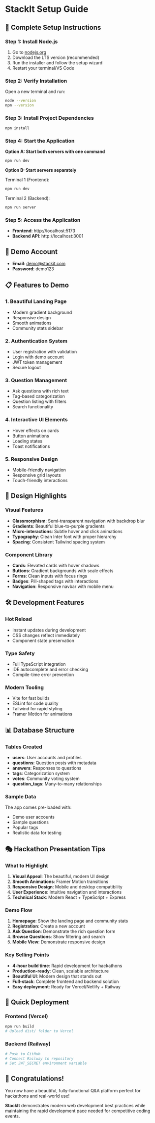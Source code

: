 # StackIt Setup Guide

## 🚀 Complete Setup Instructions

### Step 1: Install Node.js
1. Go to [nodejs.org](https://nodejs.org/)
2. Download the LTS version (recommended)
3. Run the installer and follow the setup wizard
4. Restart your terminal/VS Code

### Step 2: Verify Installation
Open a new terminal and run:
```bash
node --version
npm --version
```

### Step 3: Install Project Dependencies
```bash
npm install
```

### Step 4: Start the Application

**Option A: Start both servers with one command**
```bash
npm run dev
```

**Option B: Start servers separately**

Terminal 1 (Frontend):
```bash
npm run dev
```

Terminal 2 (Backend):
```bash
npm run server
```

### Step 5: Access the Application
- **Frontend**: http://localhost:5173
- **Backend API**: http://localhost:3001

## 🎯 Demo Account
- **Email**: demo@stackit.com
- **Password**: demo123

## 📋 Features to Demo

### 1. **Beautiful Landing Page**
- Modern gradient background
- Responsive design
- Smooth animations
- Community stats sidebar

### 2. **Authentication System**
- User registration with validation
- Login with demo account
- JWT token management
- Secure logout

### 3. **Question Management**
- Ask questions with rich text
- Tag-based categorization
- Question listing with filters
- Search functionality

### 4. **Interactive UI Elements**
- Hover effects on cards
- Button animations
- Loading states
- Toast notifications

### 5. **Responsive Design**
- Mobile-friendly navigation
- Responsive grid layouts
- Touch-friendly interactions

## 🎨 Design Highlights

### Visual Features
- **Glassmorphism**: Semi-transparent navigation with backdrop blur
- **Gradients**: Beautiful blue-to-purple gradients
- **Micro-interactions**: Subtle hover and click animations
- **Typography**: Clean Inter font with proper hierarchy
- **Spacing**: Consistent Tailwind spacing system

### Component Library
- **Cards**: Elevated cards with hover shadows
- **Buttons**: Gradient backgrounds with scale effects
- **Forms**: Clean inputs with focus rings
- **Badges**: Pill-shaped tags with interactions
- **Navigation**: Responsive navbar with mobile menu

## 🛠️ Development Features

### Hot Reload
- Instant updates during development
- CSS changes reflect immediately
- Component state preservation

### Type Safety
- Full TypeScript integration
- IDE autocomplete and error checking
- Compile-time error prevention

### Modern Tooling
- Vite for fast builds
- ESLint for code quality
- Tailwind for rapid styling
- Framer Motion for animations

## 📊 Database Structure

### Tables Created
- **users**: User accounts and profiles
- **questions**: Question posts with metadata
- **answers**: Responses to questions
- **tags**: Categorization system
- **votes**: Community voting system
- **question_tags**: Many-to-many relationships

### Sample Data
The app comes pre-loaded with:
- Demo user accounts
- Sample questions
- Popular tags
- Realistic data for testing

## 🎭 Hackathon Presentation Tips

### What to Highlight
1. **Visual Appeal**: The beautiful, modern UI design
2. **Smooth Animations**: Framer Motion transitions
3. **Responsive Design**: Mobile and desktop compatibility
4. **User Experience**: Intuitive navigation and interactions
5. **Technical Stack**: Modern React + TypeScript + Express

### Demo Flow
1. **Homepage**: Show the landing page and community stats
2. **Registration**: Create a new account
3. **Ask Question**: Demonstrate the rich question form
4. **Browse Questions**: Show filtering and search
5. **Mobile View**: Demonstrate responsive design

### Key Selling Points
- **4-hour build time**: Rapid development for hackathons
- **Production-ready**: Clean, scalable architecture
- **Beautiful UI**: Modern design that stands out
- **Full-stack**: Complete frontend and backend solution
- **Easy deployment**: Ready for Vercel/Netlify + Railway

## 🚀 Quick Deployment

### Frontend (Vercel)
```bash
npm run build
# Upload dist/ folder to Vercel
```

### Backend (Railway)
```bash
# Push to GitHub
# Connect Railway to repository
# Set JWT_SECRET environment variable
```

## 🎊 Congratulations!

You now have a beautiful, fully-functional Q&A platform perfect for hackathons and real-world use!

**StackIt** demonstrates modern web development best practices while maintaining the rapid development pace needed for competitive coding events.
